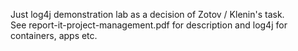 Just log4j demonstration lab as a decision of Zotov / Klenin's task.  
See report-it-project-management.pdf for description and log4j for containers, apps etc.  
